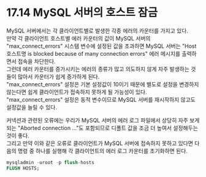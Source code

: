 # 17.14 MySQL 서버의 호스트 잠금

MySQL 서버에서는 각 클라이언트별로 발생한 각종 에러의 카운터를 가지고 있다.  
만약 각 클라이언트 호스트별 에러 카운터의 값이 MySQL 서버의 "max_connect_errors" 시스템 변수에 설정된 값을 초과하면 MySQL 서버는 "Host 호스트명 is blocked because of many connection errors" 에러 메시지를 출력하면서 접속을 차단한다.  
그런데 에러 카운터를 증가시키는 에러의 종류가 많고 의도하지 않게 자주 발생하는 것들이 많아서 카운터가 쉽게 증가하게 된다.  
"max_connect_errors" 설정은 기본 설정값이 10이기 때문에 별도로 설정을 변경하지 않는다면 쉽게 클라이언트가 접속하지 못하게 될 가능성이 있다.
"max_connect_errors" 설정은 동적 변수이므로 MySQL 서버를 재시작하지 않고도 설정값을 늘릴 수 있다.

커넥션과 관련된 오류에는 우리가 MySQL 서버의 에러 로그 파일에서 상당히 자주 보게 되는 "Aborted connection ..."도 포함되므로 디폴트 값을 조금 더 높여서 설정해두는 것이 좋다.  
그리고 만약 이와 같은 오류로 클라이언트가 MySQL 서버에 접속하지 못하고 있다면 다음의 명령 중 하나를 실행해 각 클라이언트의 에러 로그 카운터를 초기화하면 된다.

```sql
mysqladmin -uroot -p flush-hosts
FLUSH HOSTS;
```
